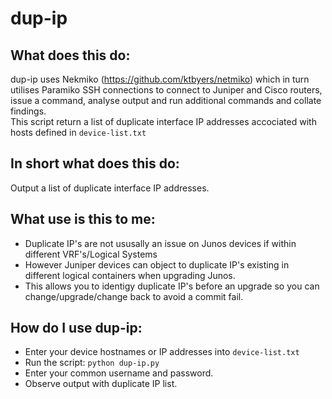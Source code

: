 # dup-ip

## What does this do:
dup-ip uses Nekmiko (https://github.com/ktbyers/netmiko) which in turn utilises Paramiko SSH connections
to connect to Juniper and Cisco routers, issue a command, analyse output and run additional commands and collate findings.<br>
This script return a list of duplicate interface IP addresses accociated with hosts defined in `device-list.txt` 

## In short what does this do:
Output a list of duplicate interface IP addresses.

## What use is this to me:
- Duplicate IP's are not ususally an issue on Junos devices if within different VRF's/Logical Systems
- However Juniper devices can object to duplicate IP's existing in different logical containers when upgrading Junos.
- This allows you to identigy duplicate IP's before an upgrade so you can change/upgrade/change back to avoid a commit fail.

## How do I use dup-ip:
- Enter your device hostnames or IP addresses into `device-list.txt`
- Run the script: `python dup-ip.py`
- Enter your common username and password.
- Observe output with duplicate IP list.

